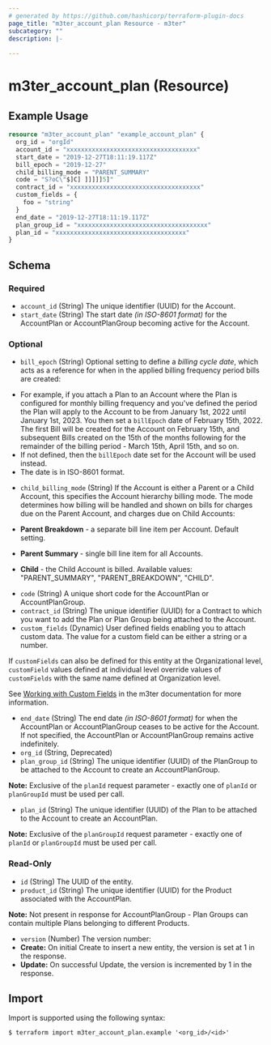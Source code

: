 ```yaml
---
# generated by https://github.com/hashicorp/terraform-plugin-docs
page_title: "m3ter_account_plan Resource - m3ter"
subcategory: ""
description: |-
  
---
```


# m3ter_account_plan (Resource)



## Example Usage

```terraform
resource "m3ter_account_plan" "example_account_plan" {
  org_id = "orgId"
  account_id = "xxxxxxxxxxxxxxxxxxxxxxxxxxxxxxxxxxxx"
  start_date = "2019-12-27T18:11:19.117Z"
  bill_epoch = "2019-12-27"
  child_billing_mode = "PARENT_SUMMARY"
  code = "S?oC\"$]C] ]]]]]5]"
  contract_id = "xxxxxxxxxxxxxxxxxxxxxxxxxxxxxxxxxxxx"
  custom_fields = {
    foo = "string"
  }
  end_date = "2019-12-27T18:11:19.117Z"
  plan_group_id = "xxxxxxxxxxxxxxxxxxxxxxxxxxxxxxxxxxxx"
  plan_id = "xxxxxxxxxxxxxxxxxxxxxxxxxxxxxxxxxxxx"
}
```

<!-- schema generated by tfplugindocs -->
## Schema

### Required

- `account_id` (String) The unique identifier (UUID) for the Account.
- `start_date` (String) The start date *(in ISO-8601 format)* for the AccountPlan or AccountPlanGroup becoming active for the Account.

### Optional

- `bill_epoch` (String) Optional setting to define a *billing cycle date*, which acts as a reference for when in the applied billing frequency period bills are created:
* For example, if you attach a Plan to an Account where the Plan is configured for monthly billing frequency and you've defined the period the Plan will apply to the Account to be from January 1st, 2022 until January 1st, 2023. You then set a `billEpoch` date of February 15th, 2022. The first Bill will be created for the Account on February 15th, and subsequent Bills created on the 15th of the months following for the remainder of the billing period - March 15th, April 15th, and so on.
* If not defined, then the `billEpoch` date set for the Account will be used instead.
* The date is in ISO-8601 format.
- `child_billing_mode` (String) If the Account is either a Parent or a Child Account, this specifies the Account hierarchy billing mode. The mode determines how billing will be handled and shown on bills for charges due on the Parent Account, and charges due on Child Accounts:

* **Parent Breakdown** - a separate bill line item per Account. Default setting.

* **Parent Summary** - single bill line item for all Accounts.

* **Child** - the Child Account is billed.
Available values: "PARENT_SUMMARY", "PARENT_BREAKDOWN", "CHILD".
- `code` (String) A unique short code for the AccountPlan or AccountPlanGroup.
- `contract_id` (String) The unique identifier (UUID) for a Contract to which you want to add the Plan or Plan Group being attached to the Account.
- `custom_fields` (Dynamic) User defined fields enabling you to attach custom data. The value for a custom field can be either a string or a number.

If `customFields` can also be defined for this entity at the Organizational level, `customField` values defined at individual level override values of `customFields` with the same name defined at Organization level.

See [Working with Custom Fields](https://www.m3ter.com/docs/guides/creating-and-managing-products/working-with-custom-fields) in the m3ter documentation for more information.
- `end_date` (String) The end date *(in ISO-8601 format)* for when the AccountPlan or AccountPlanGroup ceases to be active for the Account. If not specified, the AccountPlan or AccountPlanGroup remains active indefinitely.
- `org_id` (String, Deprecated)
- `plan_group_id` (String) The unique identifier (UUID) of the PlanGroup to be attached to the Account to create an AccountPlanGroup.

**Note:** Exclusive of the `planId` request parameter - exactly one of `planId` or `planGroupId` must be used per call.
- `plan_id` (String) The unique identifier (UUID) of the Plan to be attached to the Account to create an AccountPlan.

**Note:** Exclusive of the `planGroupId` request parameter - exactly one of `planId` or `planGroupId` must be used per call.

### Read-Only

- `id` (String) The UUID of the entity.
- `product_id` (String) The unique identifier (UUID) for the Product associated with the AccountPlan.

**Note:** Not present in response for AccountPlanGroup - Plan Groups can contain multiple Plans belonging to different Products.
- `version` (Number) The version number:
- **Create:** On initial Create to insert a new entity, the version is set at 1 in the response.
- **Update:** On successful Update, the version is incremented by 1 in the response.

## Import

Import is supported using the following syntax:

```shell
$ terraform import m3ter_account_plan.example '<org_id>/<id>'
```
